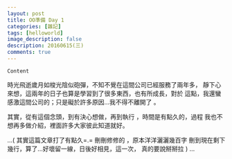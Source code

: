 ```yaml
---
layout: post
title: OO準備 Day 1
categories: [雜記]
tags: [helloworld]
image_description: false
description: 20160615(三)
comments: true
---
```


`Content`

時光飛逝歲月如梭光陰似砲彈，不知不覺在這間公司已經服務了兩年多，
靜下心來想，這兩年的日子也算是學習到了很多東西，也有所成長，對於
這點，我還蠻感激這間公司的；只是礙於許多原因...我不得不離開了 。



其實，從有這個念頭，到有決心想做，再到執行 ，時間是有點久的，過程
我也不想再多做介紹，裡面許多大家彼此知道就好。



...( 其實這篇文章打了有點久=.= 刪刪修修的 ，原本洋洋灑灑幾百字
  刪到現在剩下幾行，算了...好壞留一線，日後好相見，這一次，
  真的要說掰掰拉 ) ...